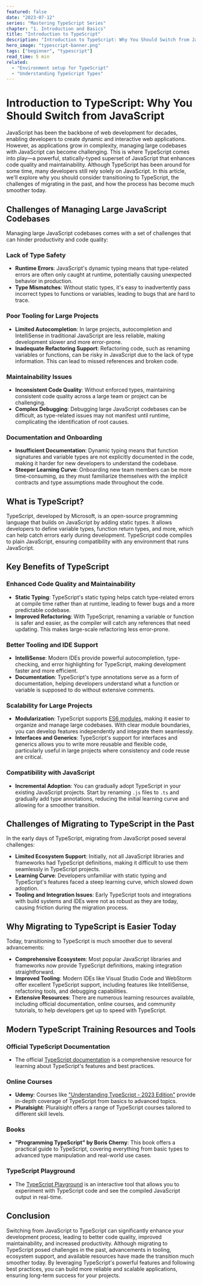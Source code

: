 ```yaml
---
featured: false
date: "2023-07-12"
series: "Mastering TypeScript Series"
chapter: "1. Introduction and Basics"
title: "Introduction to TypeScript"
description: "Introduction to TypeScript: Why You Should Switch from JavaScript"
hero_image: "typescript-banner.png"
tags: ["beginner", "typescript"]
read_time: 5 min
related: 
  - "Environment setup for TypeScript"
  - "Understanding TypeScript Types"
---
```


# Introduction to TypeScript: Why You Should Switch from JavaScript

JavaScript has been the backbone of web development for decades, enabling developers to create dynamic and interactive web applications. However, as applications grow in complexity, managing large codebases with JavaScript can become challenging. This is where TypeScript comes into play—a powerful, statically-typed superset of JavaScript that enhances code quality and maintainability. Although TypeScript has been around for some time, many developers still rely solely on JavaScript. In this article, we'll explore why you should consider transitioning to TypeScript, the challenges of migrating in the past, and how the process has become much smoother today.

## Challenges of Managing Large JavaScript Codebases

Managing large JavaScript codebases comes with a set of challenges that can hinder productivity and code quality:

### Lack of Type Safety

- **Runtime Errors**: JavaScript's dynamic typing means that type-related errors are often only caught at runtime, potentially causing unexpected behavior in production.
- **Type Mismatches**: Without static types, it's easy to inadvertently pass incorrect types to functions or variables, leading to bugs that are hard to trace.

### Poor Tooling for Large Projects

- **Limited Autocompletion**: In large projects, autocompletion and IntelliSense in traditional JavaScript are less reliable, making development slower and more error-prone.
- **Inadequate Refactoring Support**: Refactoring code, such as renaming variables or functions, can be risky in JavaScript due to the lack of type information. This can lead to missed references and broken code.

### Maintainability Issues

- **Inconsistent Code Quality**: Without enforced types, maintaining consistent code quality across a large team or project can be challenging.
- **Complex Debugging**: Debugging large JavaScript codebases can be difficult, as type-related issues may not manifest until runtime, complicating the identification of root causes.

### Documentation and Onboarding

- **Insufficient Documentation**: Dynamic typing means that function signatures and variable types are not explicitly documented in the code, making it harder for new developers to understand the codebase.
- **Steeper Learning Curve**: Onboarding new team members can be more time-consuming, as they must familiarize themselves with the implicit contracts and type assumptions made throughout the code.

## What is TypeScript?

TypeScript, developed by Microsoft, is an open-source programming language that builds on JavaScript by adding static types. It allows developers to define variable types, function return types, and more, which can help catch errors early during development. TypeScript code compiles to plain JavaScript, ensuring compatibility with any environment that runs JavaScript.

## Key Benefits of TypeScript

### Enhanced Code Quality and Maintainability

- **Static Typing**: TypeScript's static typing helps catch type-related errors at compile time rather than at runtime, leading to fewer bugs and a more predictable codebase.
- **Improved Refactoring**: With TypeScript, renaming a variable or function is safer and easier, as the compiler will catch any references that need updating. This makes large-scale refactoring less error-prone.

### Better Tooling and IDE Support

- **IntelliSense**: Modern IDEs provide powerful autocompletion, type-checking, and error highlighting for TypeScript, making development faster and more efficient.
- **Documentation**: TypeScript's type annotations serve as a form of documentation, helping developers understand what a function or variable is supposed to do without extensive comments.

### Scalability for Large Projects

- **Modularization**: TypeScript supports [ES6 modules](https://developer.mozilla.org/en-US/docs/Web/JavaScript/Guide/Modules), making it easier to organize and manage large codebases. With clear module boundaries, you can develop features independently and integrate them seamlessly.
- **Interfaces and Generics**: TypeScript's support for interfaces and generics allows you to write more reusable and flexible code, particularly useful in large projects where consistency and code reuse are critical.

### Compatibility with JavaScript

- **Incremental Adoption**: You can gradually adopt TypeScript in your existing JavaScript projects. Start by renaming `.js` files to `.ts` and gradually add type annotations, reducing the initial learning curve and allowing for a smoother transition.

## Challenges of Migrating to TypeScript in the Past

In the early days of TypeScript, migrating from JavaScript posed several challenges:

- **Limited Ecosystem Support**: Initially, not all JavaScript libraries and frameworks had TypeScript definitions, making it difficult to use them seamlessly in TypeScript projects.
- **Learning Curve**: Developers unfamiliar with static typing and TypeScript's features faced a steep learning curve, which slowed down adoption.
- **Tooling and Integration Issues**: Early TypeScript tools and integrations with build systems and IDEs were not as robust as they are today, causing friction during the migration process.

## Why Migrating to TypeScript is Easier Today

Today, transitioning to TypeScript is much smoother due to several advancements:

- **Comprehensive Ecosystem**: Most popular JavaScript libraries and frameworks now provide TypeScript definitions, making integration straightforward.
- **Improved Tooling**: Modern IDEs like Visual Studio Code and WebStorm offer excellent TypeScript support, including features like IntelliSense, refactoring tools, and debugging capabilities.
- **Extensive Resources**: There are numerous learning resources available, including official documentation, online courses, and community tutorials, to help developers get up to speed with TypeScript.

## Modern TypeScript Training Resources and Tools

### Official TypeScript Documentation

- The official [TypeScript documentation](https://www.typescriptlang.org/docs/) is a comprehensive resource for learning about TypeScript's features and best practices.

### Online Courses

- **Udemy**: Courses like ["Understanding TypeScript - 2023 Edition"](https://www.udemy.com/course/understanding-typescript/) provide in-depth coverage of TypeScript from basics to advanced topics.
- **Pluralsight**: Pluralsight offers a range of TypeScript courses tailored to different skill levels.

### Books

- **"Programming TypeScript" by Boris Cherny**: This book offers a practical guide to TypeScript, covering everything from basic types to advanced type manipulation and real-world use cases.

### TypeScript Playground

- The [TypeScript Playground](https://www.typescriptlang.org/play) is an interactive tool that allows you to experiment with TypeScript code and see the compiled JavaScript output in real-time.

## Conclusion

Switching from JavaScript to TypeScript can significantly enhance your development process, leading to better code quality, improved maintainability, and increased productivity. Although migrating to TypeScript posed challenges in the past, advancements in tooling, ecosystem support, and available resources have made the transition much smoother today. By leveraging TypeScript's powerful features and following best practices, you can build more reliable and scalable applications, ensuring long-term success for your projects.
